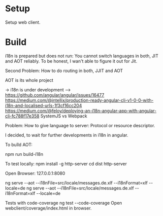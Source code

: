 # Setup

Setup web client.

# Build

i18n is prepared but does not run: You cannot switch languages in both, JIT and AOT reliably. To be honest, I wan't able to figure it out for Jit.

Second Problem: How to do routing in both, JJIT and AOT

AOT is its whole project


-> i18n is under development  --> https://github.com/angular/angular/issues/16477
https://medium.com/@intellix/production-ready-angular-cli-v1-0-0-with-i18n-and-localised-urls-1f3cf16cc204
https://medium.com/@feloy/deploying-an-i18n-angular-app-with-angular-cli-fc788f17e358
SystemJS vs Webpack

Problem: How to give language to server: Protocol or resource descriptor.

I decided, to wait for further developments in i18n in angular.

To buîld AOT:

  npm run build-i18n

To test locally:
  npm install -g http-server
  cd dist
  http-server

  Open Browser: 127.0.0.1:8080



   ng serve --aot --i18nFile=src/locale/messages.de.xlf --i18nFormat=xlf --locale=de ng serve --aot --i18nFile=src/locale/messages.de.xlf --i18nFormat=xlf --locale=de




   Tests with code-coverage
   ng test --code-coverage
   Open webclient/coverage/index.html in browser.